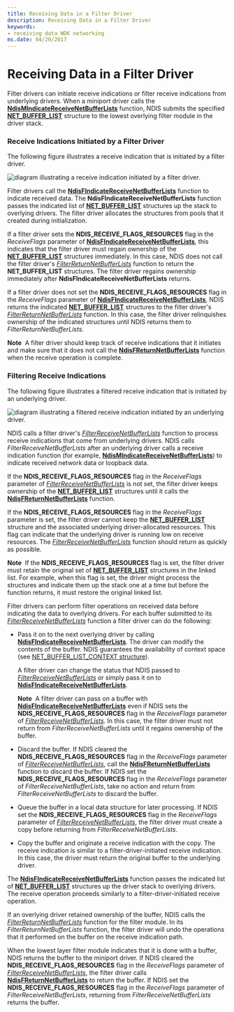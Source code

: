 ```yaml
---
title: Receiving Data in a Filter Driver
description: Receiving Data in a Filter Driver
keywords:
- receiving data WDK networking
ms.date: 04/20/2017
---
```


# Receiving Data in a Filter Driver





Filter drivers can initiate receive indications or filter receive indications from underlying drivers. When a miniport driver calls the [**NdisMIndicateReceiveNetBufferLists**](/windows-hardware/drivers/ddi/ndis/nf-ndis-ndismindicatereceivenetbufferlists) function, NDIS submits the specified [**NET\_BUFFER\_LIST**](/windows-hardware/drivers/ddi/nbl/ns-nbl-net_buffer_list) structure to the lowest overlying filter module in the driver stack.

### Receive Indications Initiated by a Filter Driver

The following figure illustrates a receive indication that is initiated by a filter driver.

![diagram illustrating a receive indication initiated by a filter driver.](images/filterreceive.png)

Filter drivers call the [**NdisFIndicateReceiveNetBufferLists**](/windows-hardware/drivers/ddi/ndis/nf-ndis-ndisfindicatereceivenetbufferlists) function to indicate received data. The **NdisFIndicateReceiveNetBufferLists** function passes the indicated list of [**NET\_BUFFER\_LIST**](/windows-hardware/drivers/ddi/nbl/ns-nbl-net_buffer_list) structures up the stack to overlying drivers. The filter driver allocates the structures from pools that it created during initialization.

If a filter driver sets the **NDIS\_RECEIVE\_FLAGS\_RESOURCES** flag in the *ReceiveFlags* parameter of [**NdisFIndicateReceiveNetBufferLists**](/windows-hardware/drivers/ddi/ndis/nf-ndis-ndisfindicatereceivenetbufferlists), this indicates that the filter driver must regain ownership of the [**NET\_BUFFER\_LIST**](/windows-hardware/drivers/ddi/nbl/ns-nbl-net_buffer_list) structures immediately. In this case, NDIS does not call the filter driver's [*FilterReturnNetBufferLists*](/windows-hardware/drivers/ddi/ndis/nc-ndis-filter_return_net_buffer_lists) function to return the **NET\_BUFFER\_LIST** structures. The filter driver regains ownership immediately after **NdisFIndicateReceiveNetBufferLists** returns.

If a filter driver does not set the **NDIS\_RECEIVE\_FLAGS\_RESOURCES** flag in the *ReceiveFlags* parameter of [**NdisFIndicateReceiveNetBufferLists**](/windows-hardware/drivers/ddi/ndis/nf-ndis-ndisfindicatereceivenetbufferlists), NDIS returns the indicated [**NET\_BUFFER\_LIST**](/windows-hardware/drivers/ddi/nbl/ns-nbl-net_buffer_list) structures to the filter driver's [*FilterReturnNetBufferLists*](/windows-hardware/drivers/ddi/ndis/nc-ndis-filter_return_net_buffer_lists) function. In this case, the filter driver relinquishes ownership of the indicated structures until NDIS returns them to *FilterReturnNetBufferLists*.

**Note**  A filter driver should keep track of receive indications that it initiates and make sure that it does not call the [**NdisFReturnNetBufferLists**](/windows-hardware/drivers/ddi/ndis/nf-ndis-ndisfreturnnetbufferlists) function when the receive operation is complete.

 

### Filtering Receive Indications

The following figure illustrates a filtered receive indication that is initiated by an underlying driver.

![diagram illustrating a filtered receive indication initiated by an underlying driver.](images/receivefilter.png)

NDIS calls a filter driver's [*FilterReceiveNetBufferLists*](/windows-hardware/drivers/ddi/ndis/nc-ndis-filter_receive_net_buffer_lists) function to process receive indications that come from underlying drivers. NDIS calls *FilterReceiveNetBufferLists* after an underlying driver calls a receive indication function (for example, [**NdisMIndicateReceiveNetBufferLists**](/windows-hardware/drivers/ddi/ndis/nf-ndis-ndismindicatereceivenetbufferlists)) to indicate received network data or loopback data.

If the **NDIS\_RECEIVE\_FLAGS\_RESOURCES** flag in the *ReceiveFlags* parameter of [*FilterReceiveNetBufferLists*](/windows-hardware/drivers/ddi/ndis/nc-ndis-filter_receive_net_buffer_lists) is not set, the filter driver keeps ownership of the [**NET\_BUFFER\_LIST**](/windows-hardware/drivers/ddi/nbl/ns-nbl-net_buffer_list) structures until it calls the [**NdisFReturnNetBufferLists**](/windows-hardware/drivers/ddi/ndis/nf-ndis-ndisfreturnnetbufferlists) function.

If the **NDIS\_RECEIVE\_FLAGS\_RESOURCES** flag in the *ReceiveFlags* parameter is set, the filter driver cannot keep the [**NET\_BUFFER\_LIST**](/windows-hardware/drivers/ddi/nbl/ns-nbl-net_buffer_list) structure and the associated underlying driver-allocated resources. This flag can indicate that the underlying driver is running low on receive resources. The [*FilterReceiveNetBufferLists*](/windows-hardware/drivers/ddi/ndis/nc-ndis-filter_receive_net_buffer_lists) function should return as quickly as possible.

**Note**  If the **NDIS\_RECEIVE\_FLAGS\_RESOURCES** flag is set, the filter driver must retain the original set of [**NET\_BUFFER\_LIST**](/windows-hardware/drivers/ddi/nbl/ns-nbl-net_buffer_list) structures in the linked list. For example, when this flag is set, the driver might process the structures and indicate them up the stack one at a time but before the function returns, it must restore the original linked list.

 

Filter drivers can perform filter operations on received data before indicating the data to overlying drivers. For each buffer submitted to its [*FilterReceiveNetBufferLists*](/windows-hardware/drivers/ddi/ndis/nc-ndis-filter_receive_net_buffer_lists) function a filter driver can do the following:

-   Pass it on to the next overlying driver by calling [**NdisFIndicateReceiveNetBufferLists**](/windows-hardware/drivers/ddi/ndis/nf-ndis-ndisfindicatereceivenetbufferlists). The driver can modify the contents of the buffer. NDIS guarantees the availability of context space (see [NET\_BUFFER\_LIST\_CONTEXT structure](net-buffer-list-context-structure.md)).

    A filter driver can change the status that NDIS passed to [*FilterReceiveNetBufferLists*](/windows-hardware/drivers/ddi/ndis/nc-ndis-filter_receive_net_buffer_lists) or simply pass it on to [**NdisFIndicateReceiveNetBufferLists**](/windows-hardware/drivers/ddi/ndis/nf-ndis-ndisfindicatereceivenetbufferlists).

    **Note**  A filter driver can pass on a buffer with [**NdisFIndicateReceiveNetBufferLists**](/windows-hardware/drivers/ddi/ndis/nf-ndis-ndisfindicatereceivenetbufferlists) even if NDIS sets the **NDIS\_RECEIVE\_FLAGS\_RESOURCES** flag in the *ReceiveFlags* parameter of [*FilterReceiveNetBufferLists*](/windows-hardware/drivers/ddi/ndis/nc-ndis-filter_receive_net_buffer_lists). In this case, the filter driver must not return from *FilterReceiveNetBufferLists* until it regains ownership of the buffer.

     

-   Discard the buffer. If NDIS cleared the **NDIS\_RECEIVE\_FLAGS\_RESOURCES** flag in the *ReceiveFlags* parameter of [*FilterReceiveNetBufferLists*](/windows-hardware/drivers/ddi/ndis/nc-ndis-filter_receive_net_buffer_lists), call the [**NdisFReturnNetBufferLists**](/windows-hardware/drivers/ddi/ndis/nf-ndis-ndisfreturnnetbufferlists) function to discard the buffer. If NDIS set the **NDIS\_RECEIVE\_FLAGS\_RESOURCES** flag in the *ReceiveFlags* parameter of *FilterReceiveNetBufferLists*, take no action and return from *FilterReceiveNetBufferLists* to discard the buffer.

-   Queue the buffer in a local data structure for later processing. If NDIS set the **NDIS\_RECEIVE\_FLAGS\_RESOURCES** flag in the *ReceiveFlags* parameter of [*FilterReceiveNetBufferLists*](/windows-hardware/drivers/ddi/ndis/nc-ndis-filter_receive_net_buffer_lists), the filter driver must create a copy before returning from *FilterReceiveNetBufferLists*.

-   Copy the buffer and originate a receive indication with the copy. The receive indication is similar to a filter-driver-initiated receive indication. In this case, the driver must return the original buffer to the underlying driver.

The [**NdisFIndicateReceiveNetBufferLists**](/windows-hardware/drivers/ddi/ndis/nf-ndis-ndisfindicatereceivenetbufferlists) function passes the indicated list of [**NET\_BUFFER\_LIST**](/windows-hardware/drivers/ddi/nbl/ns-nbl-net_buffer_list) structures up the driver stack to overlying drivers. The receive operation proceeds similarly to a filter-driver-initiated receive operation.

If an overlying driver retained ownership of the buffer, NDIS calls the [*FilterReturnNetBufferLists*](/windows-hardware/drivers/ddi/ndis/nc-ndis-filter_return_net_buffer_lists) function for the filter module. In its *FilterReturnNetBufferLists* function, the filter driver will undo the operations that it performed on the buffer on the receive indication path.

When the lowest layer filter module indicates that it is done with a buffer, NDIS returns the buffer to the miniport driver. If NDIS cleared the **NDIS\_RECEIVE\_FLAGS\_RESOURCES** flag in the *ReceiveFlags* parameter of [*FilterReceiveNetBufferLists*](/windows-hardware/drivers/ddi/ndis/nc-ndis-filter_receive_net_buffer_lists), the filter driver calls [**NdisFReturnNetBufferLists**](/windows-hardware/drivers/ddi/ndis/nf-ndis-ndisfreturnnetbufferlists) to return the buffer. If NDIS set the **NDIS\_RECEIVE\_FLAGS\_RESOURCES** flag in the *ReceiveFlags* parameter of *FilterReceiveNetBufferLists*, returning from *FilterReceiveNetBufferLists* returns the buffer.

 

